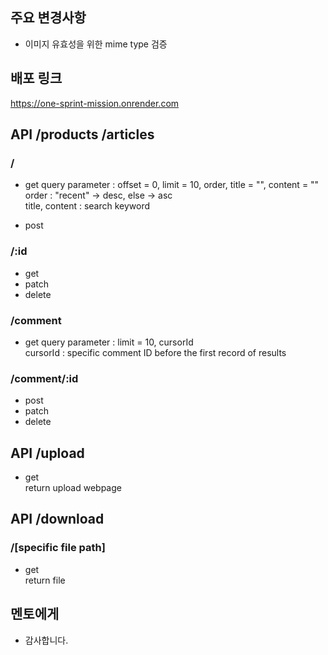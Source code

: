 
## 주요 변경사항
- 이미지 유효성을 위한 mime type 검증

## 배포 링크
https://one-sprint-mission.onrender.com

## API /products /articles
### /
- get
query parameter : offset = 0, limit = 10, order, title = "", content = ""<br/>
order : "recent" -> desc, else -> asc<br/>
title, content : search keyword

- post

### /:id
- get
- patch
- delete

### /comment
- get
query parameter : limit = 10, cursorId<br/>
cursorId : specific comment ID before the first record of results

### /comment/:id
- post
- patch
- delete

## API /upload
- get<br/>
return upload webpage

## API /download
### /[specific file path]
- get<br/>
return file

## 멘토에게
- 감사합니다. 
